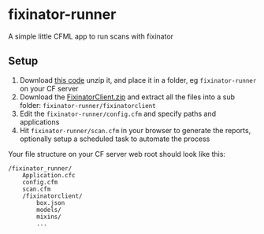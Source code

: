 # fixinator-runner
A simple little CFML app to run scans with fixinator

## Setup

1) Download [this code](https://github.com/foundeo/fixinator-runner/archive/refs/heads/main.zip) unzip it, and place it in a folder, eg `fixinator-runner` on your CF server
2) Download the [FixinatorClient.zip](https://github.com/foundeo/fixinator/archive/refs/heads/master.zip) and extract all the files into a sub folder: `fixinator-runner/fixinatorclient`
3) Edit the `fixinator-runner/config.cfm` and specify paths and applications
4) Hit `fixinator-runner/scan.cfm` in your browser to generate the reports, optionally setup a scheduled task to automate the process

Your file structure on your CF server web root should look like this:

```
/fixinator_runner/
    Application.cfc
    config.cfm
    scan.cfm
    /fixinatorclient/
        box.json
        models/
        mixins/
        ...
```


